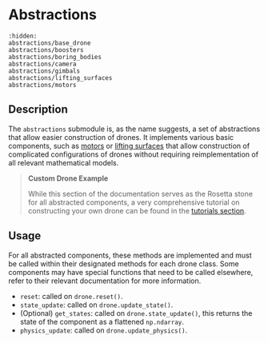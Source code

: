 # Abstractions

```{toctree}
:hidden:
abstractions/base_drone
abstractions/boosters
abstractions/boring_bodies
abstractions/camera
abstractions/gimbals
abstractions/lifting_surfaces
abstractions/motors
```

## Description

The `abstractions` submodule is, as the name suggests, a set of abstractions that allow easier construction of drones.
It implements various basic components, such as [motors](abstractions/motors) or [lifting surfaces](abstractions/lifting_surfaces) that allow construction of complicated configurations of drones without requiring reimplementation of all relevant mathematical models.

> **Custom Drone Example**
>
> While this section of the documentation serves as the Rosetta stone for all abstracted components, a very comprehensive tutorial on constructing your own drone can be found in the [tutorials section](../../tutorials).

## Usage

For all abstracted components, these methods are implemented and must be called within their designated methods for each drone class.
Some components may have special functions that need to be called elsewhere, refer to their relevant documentation for more information.

- `reset`: called on `drone.reset()`.
- `state_update`: called on `drone.update_state()`.
- (Optional) `get_states`: called on `drone.state_update()`, this returns the state of the component as a flattened `np.ndarray`.
- `physics_update`: called on `drone.update_physics()`.
